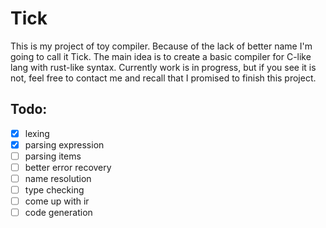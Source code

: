 # Tick

This is my project of toy compiler. Because of the lack of better name I'm going to call it Tick.
The main idea is to create a basic compiler for C-like lang with rust-like syntax.
Currently work is in progress, but if you see it is not, feel free to contact me and recall that I promised to finish this project.

## Todo:
- [x] lexing
- [x] parsing expression
- [ ] parsing items
- [ ] better error recovery
- [ ] name resolution
- [ ] type checking
- [ ] come up with ir
- [ ] code generation
